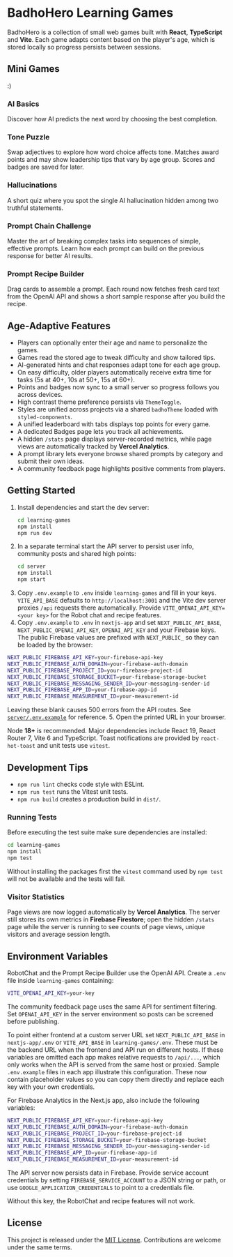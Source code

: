 # BadhoHero Learning Games

BadhoHero is a collection of small web games built with **React**, **TypeScript** and **Vite**. Each game adapts content based on the player's age, which is stored locally so progress persists between sessions.

## Mini Games
:)
### AI Basics
Discover how AI predicts the next word by choosing the best completion.

### Tone Puzzle
Swap adjectives to explore how word choice affects tone. Matches award points and may show leadership tips that vary by age group. Scores and badges are saved for later.

### Hallucinations
A short quiz where you spot the single AI hallucination hidden among two truthful statements.

### Prompt Chain Challenge
Master the art of breaking complex tasks into sequences of simple, effective prompts. Learn how each prompt can build on the previous response for better AI results.

### Prompt Recipe Builder
Drag cards to assemble a prompt. Each round now fetches fresh card text from the OpenAI API and shows a short sample response after you build the recipe.

## Age‑Adaptive Features
- Players can optionally enter their age and name to personalize the games.
- Games read the stored age to tweak difficulty and show tailored tips.
- AI-generated hints and chat responses adapt tone for each age group.
- On easy difficulty, older players automatically receive extra time for tasks
  (5s at 40+, 10s at 50+, 15s at 60+).
- Points and badges now sync to a small server so progress follows you across devices.
- High contrast theme preference persists via `ThemeToggle`.
- Styles are unified across projects via a shared `badhoTheme` loaded with
  `styled-components`.
- A unified leaderboard with tabs displays top points for every game.
- A dedicated Badges page lets you track all achievements.
- A hidden `/stats` page displays server-recorded metrics, while page views
  are automatically tracked by **Vercel Analytics**.
- A prompt library lets everyone browse shared prompts by category and submit their own ideas.
- A community feedback page highlights positive comments from players.

## Getting Started
1. Install dependencies and start the dev server:
   ```bash
   cd learning-games
   npm install
   npm run dev
   ```
2. In a separate terminal start the API server to persist user info,
  community posts and shared high points:
   ```bash
   cd server
   npm install
   npm start
   ```
3. Copy `.env.example` to `.env` inside `learning-games` and fill in your
  keys. `VITE_API_BASE` defaults to `http://localhost:3001` and the Vite dev
  server proxies `/api` requests there automatically. Provide
  `VITE_OPENAI_API_KEY=<your key>` for the Robot chat and recipe features.
4. Copy `.env.example` to `.env` in `nextjs-app` and set `NEXT_PUBLIC_API_BASE`,
  `NEXT_PUBLIC_OPENAI_API_KEY`, `OPENAI_API_KEY` and your Firebase keys.
  The public Firebase values are prefixed with `NEXT_PUBLIC_` so they can be
  loaded by the browser:

  ```bash
  NEXT_PUBLIC_FIREBASE_API_KEY=your-firebase-api-key
  NEXT_PUBLIC_FIREBASE_AUTH_DOMAIN=your-firebase-auth-domain
  NEXT_PUBLIC_FIREBASE_PROJECT_ID=your-firebase-project-id
  NEXT_PUBLIC_FIREBASE_STORAGE_BUCKET=your-firebase-storage-bucket
  NEXT_PUBLIC_FIREBASE_MESSAGING_SENDER_ID=your-messaging-sender-id
  NEXT_PUBLIC_FIREBASE_APP_ID=your-firebase-app-id
  NEXT_PUBLIC_FIREBASE_MEASUREMENT_ID=your-measurement-id
  ```

  Leaving these blank causes 500 errors from the API routes. See
  [`server/.env.example`](server/.env.example) for reference.
5. Open the printed URL in your browser.

Node **18+** is recommended. Major dependencies include React 19, React Router 7, Vite 6 and TypeScript. Toast notifications are provided by `react-hot-toast` and unit tests use `vitest`.

## Development Tips
- `npm run lint` checks code style with ESLint.
- `npm run test` runs the Vitest unit tests.
- `npm run build` creates a production build in `dist/`.

### Running Tests

Before executing the test suite make sure dependencies are installed:

```bash
cd learning-games
npm install
npm test
```

Without installing the packages first the `vitest` command used by
`npm test` will not be available and the tests will fail.

### Visitor Statistics

Page views are now logged automatically by **Vercel Analytics**.
The server still stores its own metrics in **Firebase Firestore**; open the hidden
`/stats` page while the server is running to see counts of page views, unique visitors
and average session length.

## Environment Variables
RobotChat and the Prompt Recipe Builder use the OpenAI API. Create a `.env` file inside `learning-games` containing:

```bash
VITE_OPENAI_API_KEY=your-key
```

The community feedback page uses the same API for sentiment filtering. Set
`OPENAI_API_KEY` in the server environment so posts can be screened before
publishing.


To point either frontend at a custom server URL set `NEXT_PUBLIC_API_BASE`
in `nextjs-app/.env` or `VITE_API_BASE` in `learning-games/.env`. These must
be the backend URL when the frontend and API run on different hosts. If these
variables are omitted each app makes relative requests to `/api/...`, which only
works when the API is served from the same host or proxied.
Sample `.env.example` files in each app illustrate this configuration.
These now contain placeholder values so you can copy them directly and replace
each key with your own credentials.

For Firebase Analytics in the Next.js app, also include the following variables:

```bash
NEXT_PUBLIC_FIREBASE_API_KEY=your-firebase-api-key
NEXT_PUBLIC_FIREBASE_AUTH_DOMAIN=your-firebase-auth-domain
NEXT_PUBLIC_FIREBASE_PROJECT_ID=your-firebase-project-id
NEXT_PUBLIC_FIREBASE_STORAGE_BUCKET=your-firebase-storage-bucket
NEXT_PUBLIC_FIREBASE_MESSAGING_SENDER_ID=your-messaging-sender-id
NEXT_PUBLIC_FIREBASE_APP_ID=your-firebase-app-id
NEXT_PUBLIC_FIREBASE_MEASUREMENT_ID=your-measurement-id
```


The API server now persists data in Firebase. Provide service account credentials
by setting `FIREBASE_SERVICE_ACCOUNT` to a JSON string or path, or use
`GOOGLE_APPLICATION_CREDENTIALS` to point to a credentials file.

Without this key, the RobotChat and recipe features will not work.

## License
This project is released under the [MIT License](LICENSE). Contributions are welcome under the same terms.
